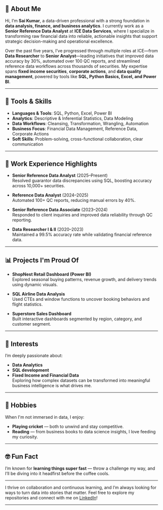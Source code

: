 ## 👋 About Me

Hi, I’m **Sai Kumar**, a data-driven professional with a strong foundation in **data analysis, finance, and business analytics**. I currently work as a **Senior Reference Data Analyst** at **ICE Data Services**, where I specialize in transforming raw financial data into reliable, actionable insights that support strategic decision-making and operational excellence.

Over the past five years, I’ve progressed through multiple roles at ICE—from **Data Researcher** to **Senior Analyst**—leading initiatives that improved data accuracy by 30%, automated over 100 QC reports, and streamlined reference data workflows across thousands of securities. My expertise spans **fixed income securities**, **corporate actions**, and **data quality management**, powered by tools like **SQL, Python Basics, Excel, and Power BI**.

---

## 🔧 Tools & Skills

- **Languages & Tools**: SQL, Python, Excel, Power BI 
- **Analytics**: Descriptive & Inferential Statistics, Data Modeling 
- **Data Workflows**: Cleansing, Transformation, Wrangling, Automation  
- **Business Focus**: Financial Data Management, Reference Data, Corporate Actions  
- **Soft Skills**: Problem-solving, cross-functional collaboration, clear communication  

---

## 💼 Work Experience Highlights

- **Senior Reference Data Analyst** (2025–Present)  
  Resolved guarantor data discrepancies using SQL, boosting accuracy across 10,000+ securities.

- **Reference Data Analyst** (2024–2025)  
  Automated 100+ QC reports, reducing manual errors by 40%.

- **Senior Reference Data Associate** (2023–2024)  
  Responded to client inquiries and improved data reliability through QC reporting.

- **Data Researcher I & II** (2020–2023)  
  Maintained a 99.5% accuracy rate while validating financial reference data.

---

## 📊 Projects I'm Proud Of

- **ShopNest Retail Dashboard (Power BI)**  
  Explored seasonal buying patterns, revenue growth, and delivery trends using dynamic visuals.

- **SQL Airline Data Analysis**  
  Used CTEs and window functions to uncover booking behaviors and flight statistics.

- **Superstore Sales Dashboard**  
  Built interactive dashboards segmented by region, category, and customer segment.

---

## 🧭 Interests

I’m deeply passionate about:
- **Data Analytics**
- **SQL development**
- **Fixed Income and Financial Data**  
Exploring how complex datasets can be transformed into meaningful business intelligence is what drives me.

---

## 🏏 Hobbies

When I'm not immersed in data, I enjoy:
- **Playing cricket** — both to unwind and stay competitive.
- **Reading** — from business books to data science insights, I love feeding my curiosity.

---

## 🤓 Fun Fact

I’m known for **learning things super fast** — throw a challenge my way, and I’ll be diving into it headfirst before the coffee cools.

---

I thrive on collaboration and continuous learning, and I’m always looking for ways to turn data into stories that matter. Feel free to explore my repositories and connect with me on [LinkedIn](https://www.linkedin.com/in/saikj)!

---


